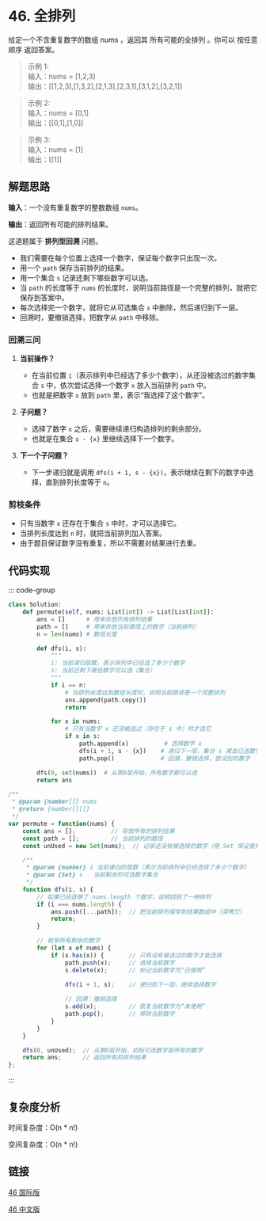 # 46. 全排列 <Badge type="warning" text="Medium" />

给定一个不含重复数字的数组 nums ，返回其 所有可能的全排列 。你可以 按任意顺序 返回答案。

>示例 1:  
输入：nums = [1,2,3]  
输出：[[1,2,3],[1,3,2],[2,1,3],[2,3,1],[3,1,2],[3,2,1]]

>示例 2:  
输入：nums = [0,1]  
输出：[[0,1],[1,0]]

>示例 3:  
输入：nums = [1]  
输出：[[1]]

## 解题思路

**输入**：一个没有重复数字的整数数组 `nums`。

**输出**：返回所有可能的排列结果。

这道题属于 **排列型回溯** 问题。

* 我们需要在每个位置上选择一个数字，保证每个数字只出现一次。
* 用一个 `path` 保存当前排列的结果。
* 用一个集合 `s` 记录还剩下哪些数字可以选。
* 当 `path` 的长度等于 `nums` 的长度时，说明当前路径是一个完整的排列，就把它保存到答案中。
* 每次选择完一个数字，就将它从可选集合 `s` 中删除，然后递归到下一层。
* 回溯时，要撤销选择，把数字从 `path` 中移除。

### 回溯三问

1. **当前操作？**

   * 在当前位置 `i`（表示排列中已经选了多少个数字），从还没被选过的数字集合 `s` 中，依次尝试选择一个数字 `x` 放入当前排列 `path` 中。
   * 也就是把数字 `x` 放到 `path` 里，表示“我选择了这个数字”。

2. **子问题？**

   * 选择了数字 `x` 之后，需要继续递归构造排列的剩余部分。
   * 也就是在集合 `s - {x}` 里继续选择下一个数字。

3. **下一个子问题？**

   * 下一步递归就是调用 `dfs(i + 1, s - {x})`，表示继续在剩下的数字中选择，直到排列长度等于 `n`。

### 剪枝条件

* 只有当数字 `x` 还存在于集合 `s` 中时，才可以选择它。
* 当排列长度达到 `n` 时，就把当前排列加入答案。
* 由于题目保证数字没有重复，所以不需要对结果进行去重。


## 代码实现

::: code-group

```python
class Solution:
    def permute(self, nums: List[int]) -> List[List[int]]:
        ans = []      # 用来存放所有排列结果
        path = []     # 用来存放当前路径上的数字（当前排列）
        n = len(nums) # 数组长度

        def dfs(i, s):
            """
            i: 当前递归层数，表示排列中已经选了多少个数字
            s: 当前还剩下哪些数字可以选（集合）
            """
            if i == n:
                # 当排列长度达到数组长度时，说明当前路径是一个完整排列
                ans.append(path.copy())
                return

            for x in nums:
                # 只有当数字 x 还没被选过（存在于 s 中）时才选它
                if x in s:
                    path.append(x)          # 选择数字 x
                    dfs(i + 1, s - {x})    # 递归下一层，集合 s 减去已选数字 x
                    path.pop()             # 回溯，撤销选择，尝试别的数字

        dfs(0, set(nums))  # 从第0层开始，所有数字都可以选
        return ans
```

```javascript
/**
 * @param {number[]} nums
 * @return {number[][]}
 */
var permute = function(nums) {
    const ans = [];          // 存放所有的排列结果
    const path = [];         // 当前排列的路径
    const unUsed = new Set(nums);  // 记录还没有被选择的数字（用 Set 保证查找快）

    /**
     * @param {number} i 当前递归的层数（表示当前排列中已经选择了多少个数字）
     * @param {Set} s   当前剩余的可选数字集合
     */
    function dfs(i, s) {
        // 如果已经选够了 nums.length 个数字，说明找到了一种排列
        if (i === nums.length) {
            ans.push([...path]);  // 把当前排列保存到结果数组中（深拷贝）
            return;
        }

        // 枚举所有剩余的数字
        for (let x of nums) {
            if (s.has(x)) {       // 只有没有被选过的数字才能选择
                path.push(x);     // 选择当前数字
                s.delete(x);      // 标记当前数字为“已使用”
                
                dfs(i + 1, s);    // 递归到下一层，继续选择数字

                // 回溯：撤销选择
                s.add(x);         // 恢复当前数字为“未使用”
                path.pop();       // 移除当前数字
            }
        }
    }

    dfs(0, unUsed);  // 从第0层开始，初始可选数字是所有的数字
    return ans;      // 返回所有的排列结果
};
```

:::

## 复杂度分析

时间复杂度：O(n * n!) 

空间复杂度：O(n * n!)

## 链接

[46 国际版](https://leetcode.com/problems/generate-parentheses/description/)

[46 中文版](https://leetcode.cn/problems/generate-parentheses/description/)
